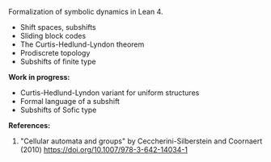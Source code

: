Formalization of symbolic dynamics in Lean 4.

- Shift spaces, subshifts
- Sliding block codes
- The Curtis-Hedlund-Lyndon theorem
- Prodiscrete topology
- Subshifts of finite type

**Work in progress:**
- Curtis-Hedlund-Lyndon variant for uniform structures
- Formal language of a subshift
- Subshifts of Sofic type


**References:**

1. "Cellular automata and groups" by Ceccherini-Silberstein and Coornaert (2010) https://doi.org/10.1007/978-3-642-14034-1
